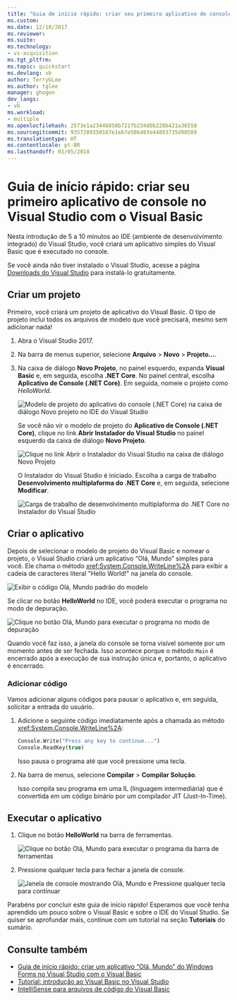 ```yaml
---
title: "Guia de início rápido: criar seu primeiro aplicativo de console no Visual Studio com o Visual Basic | Microsoft Docs"
ms.custom: 
ms.date: 12/10/2017
ms.reviewer: 
ms.suite: 
ms.technology:
- vs-acquisition
ms.tgt_pltfrm: 
ms.topic: quickstart
ms.devlang: vb
author: TerryGLee
ms.author: tglee
manager: ghogen
dev_langs:
- vb
ms.workload:
- multiple
ms.openlocfilehash: 2573e1a2344b858b721fb234d6b228b421a36550
ms.sourcegitcommit: 9357209350167e1eb7e50b483e44893735d90589
ms.translationtype: HT
ms.contentlocale: pt-BR
ms.lasthandoff: 01/05/2018
---
```

# <a name="quickstart-create-your-first-console-app-in-visual-studio-with-visual-basic"></a>Guia de início rápido: criar seu primeiro aplicativo de console no Visual Studio com o Visual Basic
Nesta introdução de 5 a 10 minutos ao IDE (ambiente de desenvolvimento integrado) do Visual Studio, você criará um aplicativo simples do Visual Basic que é executado no console.

Se você ainda não tiver instalado o Visual Studio, acesse a página [Downloads do Visual Studio](https://aka.ms/vsdownload?utm_source=mscom&utm_campaign=msdocs) para instalá-lo gratuitamente.

## <a name="create-a-project"></a>Criar um projeto
Primeiro, você criará um projeto de aplicativo do Visual Basic. O tipo de projeto inclui todos os arquivos de modelo que você precisará, mesmo sem adicionar nada!

1. Abra o Visual Studio 2017.

2. Na barra de menus superior, selecione **Arquivo** > **Novo** > **Projeto...**.

3. Na caixa de diálogo **Novo Projeto**, no painel esquerdo, expanda **Visual Basic** e, em seguida, escolha **.NET Core**. No painel central, escolha **Aplicativo de Console (.NET Core)**. Em seguida, nomeie o projeto como *HelloWorld*.

   ![Modelo de projeto do aplicativo do console (.NET Core) na caixa de diálogo Novo projeto no IDE do Visual Studio](../ide/media/new-project-vb-dotnetcore-helloworld-console-app.png)

     Se você não vir o modelo de projeto do **Aplicativo de Console (.NET Core)**, clique no link **Abrir Instalador do Visual Studio** no painel esquerdo da caixa de diálogo **Novo Projeto**.

   ![Clique no link Abrir o Instalador do Visual Studio na caixa de diálogo Novo Projeto](../ide/media/vb-open-visual-studio-installer-hello-world.png)

     O Instalador do Visual Studio é iniciado. Escolha a carga de trabalho **Desenvolvimento multiplaforma do .NET Core** e, em seguida, selecione **Modificar**.

     ![Carga de trabalho de desenvolvimento multiplaforma do .NET Core no Instalador do Visual Studio](../ide/media/dot-net-core-xplat-dev-workload.png)

## <a name="create-the-application"></a>Criar o aplicativo
Depois de selecionar o modelo de projeto do Visual Basic e nomear o projeto, o Visual Studio criará um aplicativo “Olá, Mundo” simples para você. Ele chama o método <xref:System.Console.WriteLine%2A> para exibir a cadeia de caracteres literal "Hello World!" na janela do console.

![Exibir o código Olá, Mundo padrão do modelo](../ide/media/vb-console-helloworld-template.png)

Se clicar no botão **HelloWorld** no IDE, você poderá executar o programa no modo de depuração.

  ![Clique no botão Olá, Mundo para executar o programa no modo de depuração](../ide/media/vb-console-hello-world-button.png)

Quando você faz isso, a janela do console se torna visível somente por um momento antes de ser fechada. Isso acontece porque o método `Main` é encerrado após a execução de sua instrução única e, portanto, o aplicativo é encerrado.

### <a name="add-some-code"></a>Adicionar código
Vamos adicionar alguns códigos para pausar o aplicativo e, em seguida, solicitar a entrada do usuário.

1. Adicione o seguinte código imediatamente após a chamada ao método <xref:System.Console.WriteLine%2A>:

   ```vb
   Console.Write("Press any key to continue...")
   Console.ReadKey(true)
   ```
   Isso pausa o programa até que você pressione uma tecla.

2. Na barra de menus, selecione **Compilar** > **Compilar Solução**.

   Isso compila seu programa em uma IL (linguagem intermediária) que é convertida em um código binário por um compilador JIT (Just-In-Time).

## <a name="run-the-application"></a>Executar o aplicativo
1. Clique no botão **HelloWorld** na barra de ferramentas.

   ![Clique no botão Olá, Mundo para executar o programa da barra de ferramentas](../ide/media/vb-console-hello-world-button.png)

2. Pressione qualquer tecla para fechar a janela de console.

   ![Janela de console mostrando Olá, Mundo e Pressione qualquer tecla para continuar](../ide/media/vb-console-hello-world-press-any-key.png)

Parabéns por concluir este guia de início rápido! Esperamos que você tenha aprendido um pouco sobre o Visual Basic e sobre o IDE do Visual Studio. Se quiser se aprofundar mais, continue com um tutorial na seção **Tutoriais** do sumário.

## <a name="see-also"></a>Consulte também
* [Guia de início rápido: criar um aplicativo “Olá, Mundo” do Windows Forms no Visual Studio com o Visual Basic](quickstart-visual-basic-winforms.md)
* [Tutorial: introdução ao Visual Basic no Visual Studio](tutorial-visual-basic-console.md)
* [IntelliSense para arquivos de código do Visual Basic](visual-basic-specific-intellisense.md)
